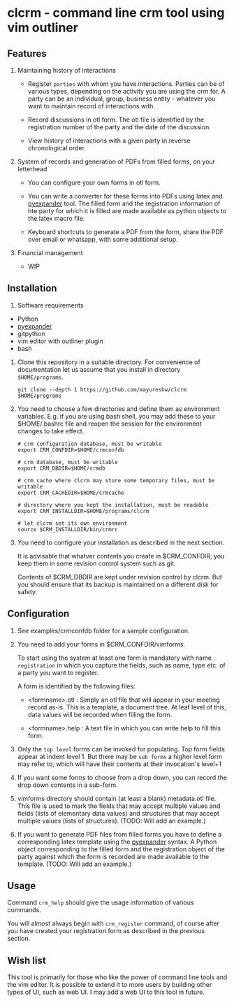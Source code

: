 # clcrm - command line crm tool using vim outliner

## Features

1. Maintaining history of interactions

    - Register `parties` with whom you have interactions. Parties can be of various
      types, depending on the activity you are using the crm for. A party can be an
      individual, group, business entity - whatever you want to maintain record of
      interactions with.
    
    - Record discussions in otl form. The otl file is identified by the
      registration number of the party and the date of the discussion.
    
    - View history of interactions with a given party in reverse chronological
      order.

1. System of records and generation of PDFs from filled forms, on your letterhead

    - You can configure your own forms in otl form.
    
    - You can write a converter for these forms into PDFs using latex and
      [pyexpander](https://pyexpander.sourceforge.io/) tool. The filled form and
      the registration information of hte party for which it is filled are made
      available as python objects to the latex macro file.
    
    - Keyboard shortcuts to generate a PDF from the form, share the PDF over email
      or whatsapp, with some additional setup.

1. Financial management

    - WIP

## Installation

1. Software requirements

- Python
- [pyexpander](https://pyexpander.sourceforge.io/)
- gitpython
- vim editor with outliner plugin
- bash

1. Clone this repository in a suitable directory. For convenience of
   documentation let us assume that you install in directory `$HOME/programs`.

    ```
    git clone --depth 1 https://github.com/mayureshw/clcrm $HOME/programs
    ```

1. You need to choose a few directories and define them as environment variables.
   E.g. if you are using bash shell, you may add these to your $HOME/.bashrc
   file and reopen the session for the environment changes to take effect.

    ```
    # crm configuration database, must be writable
    export CRM_CONFDIR=$HOME/crmconfdb

    # crm database, must be writable
    export CRM_DBDIR=$HOME/crmdb

    # crm cache where clcrm may store some temporary files, must be writable
    export CRM_CACHEDIR=$HOME/crmcache

    # directory where you kept the installation, must be readable
    export CRM_INSTALLDIR=$HOME/programs/clcrm

    # let clcrm set its own environment
    source $CRM_INSTALLDIR/bin/crmrc
    ```

1. You need to configure your installation as described in the next section.

   It is advisable that whatver contents you create in $CRM_CONFDIR, you keep
   them in some revision control system such as git.

   Contents of $CRM_DBDIR are kept under revision control by clcrm. But you
   should ensure that its backup is maintained on a different disk for safety.


## Configuration

1. See examples/crmconfdb folder for a sample configuration.

1. You need to add your forms in $CRM_CONFDIR/vimforms.

   To start using the system at least one form is mandatory with name
   `registration` in which you capture the fields, such as name, type etc.  of
   a party you want to register.

   A form is identified by the following files:

    - \<formname\>.otl : Simply an otl file that will appear in your meeting
      record as-is. This is a template, a document tree. At leaf level of this,
      data values will be recorded when filling the form.

    - \<formname\>.help : A text file in which you can write help to fill this
      form.

1. Only the `top level` forms can be invoked for populating. Top form fields
   appear at indent level 1. But there may be `sub forms` a higher level form
   may refer to, which will have their contents at their invocation's level+1

1. If you want some forms to choose from a drop down, you can record the drop
   down contents in a sub-form.

1. vimforms directory should contain (at least a blank) metadata.otl file.
   This file is used to mark the fields that may accept multiple values and
   fields (lists of elementary data values) and structures that may accept
   multiple values (lists of structures). (TODO: Will add an example.)

1. If you want to generate PDF files from filled forms you have to define a
   corresponding latex template using the
   [pyexpander](https://pyexpander.sourceforge.io/) syntax. A Python object
   corresponding to the filled form and the registration object of the party
   against which the form is recorded are made available to the template.
   (TODO: Will add an example.)

## Usage

Command `crm_help` should give the usage information of various commands.

You will almost always begin with `crm_register` command, of course after you
have created your registration form as described in the previous section.

## Wish list

This tool is primarily for those who like the power of command line tools and
the vim editor. It is possible to extend it to more users by building other
types of UI, such as web UI. I may add a web UI to this tool in future.

